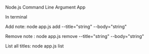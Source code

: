 Node.js Command Line Argument App

In terminal

Add note:
node app.js add --title="string" --body="string"

Remove note :
node app.js remove --title="string" --body="string"

List all titles:
node app.js list
